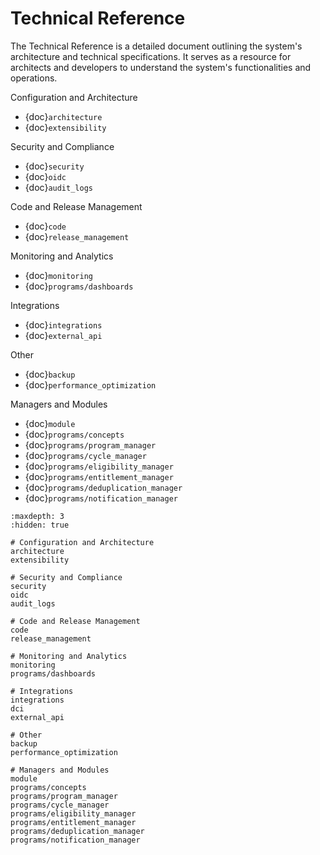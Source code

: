 # Technical Reference

The Technical Reference is a detailed document outlining the system's architecture and technical specifications. It serves as a resource for architects and developers to understand the system's functionalities and operations.

Configuration and Architecture

- {doc}`architecture`
- {doc}`extensibility`

Security and Compliance

- {doc}`security`
- {doc}`oidc`
- {doc}`audit_logs`

Code and Release Management

- {doc}`code`
- {doc}`release_management`

Monitoring and Analytics

- {doc}`monitoring`
- {doc}`programs/dashboards`

Integrations

- {doc}`integrations`
- {doc}`external_api`

Other

- {doc}`backup`
- {doc}`performance_optimization`

Managers and Modules

- {doc}`module`
- {doc}`programs/concepts`
- {doc}`programs/program_manager`
- {doc}`programs/cycle_manager`
- {doc}`programs/eligibility_manager`
- {doc}`programs/entitlement_manager`
- {doc}`programs/deduplication_manager`
- {doc}`programs/notification_manager`

```{toctree}
:maxdepth: 3
:hidden: true

# Configuration and Architecture
architecture
extensibility

# Security and Compliance
security
oidc
audit_logs

# Code and Release Management
code
release_management

# Monitoring and Analytics
monitoring
programs/dashboards

# Integrations
integrations
dci
external_api

# Other
backup
performance_optimization

# Managers and Modules
module
programs/concepts
programs/program_manager
programs/cycle_manager
programs/eligibility_manager
programs/entitlement_manager
programs/deduplication_manager
programs/notification_manager
```
